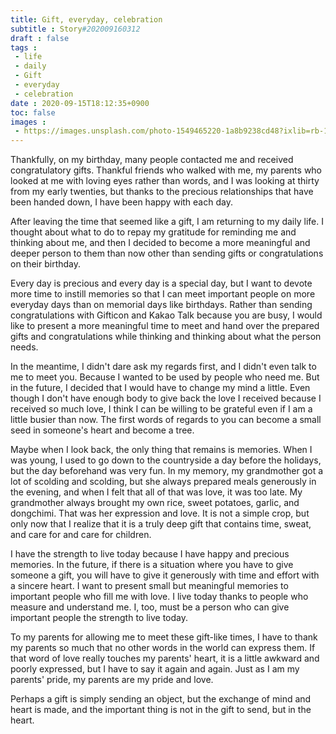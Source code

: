 ```yaml
---
title: Gift, everyday, celebration
subtitle : Story#202009160312
draft : false
tags :
 - life
 - daily
 - Gift
 - everyday
 - celebration
date : 2020-09-15T18:12:35+0900
toc: false
images : 
 - https://images.unsplash.com/photo-1549465220-1a8b9238cd48?ixlib=rb-1.2.1&q=80&fm=jpg&crop=entropy&cs=tinysrgb&w=1080&fit=max&ixid=eyJhcHBfaWQiOjE1NTU0OX0
---
```


Thankfully, on my birthday, many people contacted me and received congratulatory gifts. Thankful friends who walked with me, my parents who looked at me with loving eyes rather than words, and I was looking at thirty from my early twenties, but thanks to the precious relationships that have been handed down, I have been happy with each day.  

After leaving the time that seemed like a gift, I am returning to my daily life. I thought about what to do to repay my gratitude for reminding me and thinking about me, and then I decided to become a more meaningful and deeper person to them than now other than sending gifts or congratulations on their birthday.  

Every day is precious and every day is a special day, but I want to devote more time to instill memories so that I can meet important people on more everyday days than on memorial days like birthdays. Rather than sending congratulations with Gifticon and Kakao Talk because you are busy, I would like to present a more meaningful time to meet and hand over the prepared gifts and congratulations while thinking and thinking about what the person needs.  

In the meantime, I didn't dare ask my regards first, and I didn't even talk to me to meet you. Because I wanted to be used by people who need me. But in the future, I decided that I would have to change my mind a little. Even though I don't have enough body to give back the love I received because I received so much love, I think I can be willing to be grateful even if I am a little busier than now. The first words of regards to you can become a small seed in someone's heart and become a tree.  

Maybe when I look back, the only thing that remains is memories. When I was young, I used to go down to the countryside a day before the holidays, but the day beforehand was very fun. In my memory, my grandmother got a lot of scolding and scolding, but she always prepared meals generously in the evening, and when I felt that all of that was love, it was too late. My grandmother always brought my own rice, sweet potatoes, garlic, and dongchimi. That was her expression and love. It is not a simple crop, but only now that I realize that it is a truly deep gift that contains time, sweat, and care for and care for children.  

I have the strength to live today because I have happy and precious memories. In the future, if there is a situation where you have to give someone a gift, you will have to give it generously with time and effort with a sincere heart. I want to present small but meaningful memories to important people who fill me with love. I live today thanks to people who measure and understand me. I, too, must be a person who can give important people the strength to live today.  

To my parents for allowing me to meet these gift-like times, I have to thank my parents so much that no other words in the world can express them. If that word of love really touches my parents' heart, it is a little awkward and poorly expressed, but I have to say it again and again. Just as I am my parents' pride, my parents are my pride and love.  

Perhaps a gift is simply sending an object, but the exchange of mind and heart is made, and the important thing is not in the gift to send, but in the heart.  

